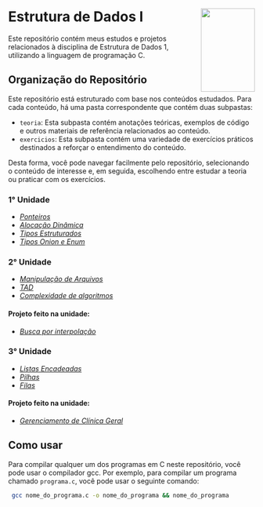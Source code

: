 # Estrutura de Dados I <img align="right" width="110" height="170" src="https://assecom.ufersa.edu.br/wp-content/uploads/sites/24/2014/09/PNG-bras%C3%A3o-Ufersa.png">

Este repositório contém meus estudos e projetos relacionados à disciplina de Estrutura de Dados 1, utilizando a linguagem de programação C. 

## Organização do Repositório

Este repositório está estruturado com base nos conteúdos estudados. Para cada conteúdo, há uma pasta correspondente que contém duas subpastas:

- `teoria`: Esta subpasta contém anotações teóricas, exemplos de código e outros materiais de referência relacionados ao conteúdo.
- `exercicios`: Esta subpasta contém uma variedade de exercícios práticos destinados a reforçar o entendimento do conteúdo.

Desta forma, você pode navegar facilmente pelo repositório, selecionando o conteúdo de interesse e, em seguida, escolhendo entre estudar a teoria ou praticar com os exercícios.

### 1° Unidade

- _[Ponteiros][1]_
- _[Alocação Dinâmica][2]_
- _[Tipos Estruturados][3]_
- _[Tipos Onion e Enum][4]_

### 2° Unidade

- _[Manipulação de Arquivos][5]_
- _[TAD][6]_
- _[Complexidade de algoritmos][12]_

#### Projeto feito na unidade:
- _[Busca por interpolação][7]_

### 3° Unidade

- _[Listas Encadeadas][8]_
- _[Pilhas][9]_
- _[Filas][10]_

#### Projeto feito na unidade:
- _[Gerenciamento de Clínica Geral][11]_

[1]: https://github.com/gusjjpv/data-structure/tree/main/1%C2%B0%20unidade/ponteiros
[2]: https://github.com/gusjjpv/data-structure/tree/main/1%C2%B0%20unidade/alocacao_dinamica
[3]: https://github.com/gusjjpv/data-structure/tree/main/1%C2%B0%20unidade/struct
[4]: https://github.com/gusjjpv/data-structure/tree/main/1%C2%B0%20unidade/union%20e%20enum
[5]: https://github.com/gusjjpv/data-structure/tree/main/2%C2%B0%20unidade/manipulando_arquivos.c
[6]: https://github.com/gusjjpv/data-structure/tree/main/2%C2%B0%20unidade/TAD
[7]: https://github.com/classroom-ufersa/buscaPorInterpolacaoClientes
[8]: https://github.com/gusjjpv/data-structure/tree/main/3%C2%B0%20unidade/listas%20encadeadas
[9]: https://github.com/gusjjpv/data-structure/tree/main/3%C2%B0%20unidade/pilhas
[10]: https://github.com/gusjjpv/data-structure/tree/main/3%C2%B0%20unidade/filas
[11]: https://github.com/classroom-ufersa/GerenciamentoDeClinicaGeral
[12]: https://github.com/gusjjpv/data-structure/tree/main/2%C2%B0%20unidade/complexidade_algoritmo

## Como usar

Para compilar qualquer um dos programas em C neste repositório, você pode usar o compilador gcc. Por exemplo, para compilar um programa chamado `programa.c`, você pode usar o seguinte comando:

```bash
 gcc nome_do_programa.c -o nome_do_programa && nome_do_programa
```
